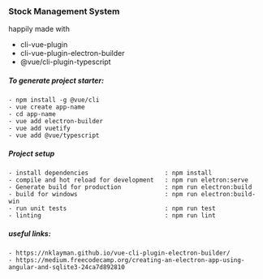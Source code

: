 ### Stock Management System

happily made with
- cli-vue-plugin
- cli-vue-plugin-electron-builder
- @vue/cli-plugin-typescript

##### To generate project starter:
    - npm install -g @vue/cli
    - vue create app-name
    - cd app-name
    - vue add electron-builder
    - vue add vuetify
    - vue add @vue/typescript

##### Project setup
    - install dependencies                     : npm install
    - compile and hot reload for development   : npm run eletron:serve
    - Generate build for production            : npm run electron:build
    - build for windows                        : npm run electron:build-win
    - run unit tests                           : npm run test
    - linting                                  : npm run lint
    
##### useful links:
    - https://nklayman.github.io/vue-cli-plugin-electron-builder/
    - https://medium.freecodecamp.org/creating-an-electron-app-using-angular-and-sqlite3-24ca7d892810